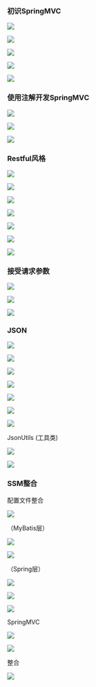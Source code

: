 ###  初识SpringMVC

![](C:\Users\jinyu\Desktop\图片资源\QQ截图20210318190614.png)



![](C:\Users\jinyu\Desktop\图片资源\QQ截图20210318190725.png)

 

![](C:\Users\jinyu\Desktop\图片资源\QQ截图20210318193129.png)











![](C:\Users\jinyu\Desktop\图片资源\QQ截图20210318195234.png)



![](C:\Users\jinyu\Desktop\图片资源\QQ截图20210318201938.png)







### 使用注解开发SpringMVC



![](C:\Users\jinyu\Desktop\图片资源\QQ截图20210318204836.png)



![](C:\Users\jinyu\Desktop\图片资源\QQ截图20210318205842.png)





![](C:\Users\jinyu\Desktop\图片资源\QQ截图20210319205927.png)





### Restful风格



![](C:\Users\jinyu\Desktop\图片资源\QQ截图20210320153605.png)





![](C:\Users\jinyu\Desktop\图片资源\QQ截图20210320153703.png)



![](C:\Users\jinyu\Desktop\图片资源\QQ截图20210320153859.png)



![](C:\Users\jinyu\Desktop\图片资源\QQ截图20210320154024.png)



![](C:\Users\jinyu\Desktop\图片资源\QQ截图20210320154859.png)

![](C:\Users\jinyu\Desktop\图片资源\QQ截图20210320155743.png)



![](C:\Users\jinyu\Desktop\图片资源\QQ截图20210320164016.png)





### 接受请求参数

![](C:\Users\jinyu\Desktop\图片资源\QQ截图20210320165510.png)





![](C:\Users\jinyu\Desktop\图片资源\QQ截图20210320170537.png)





![](C:\Users\jinyu\Desktop\图片资源\QQ截图20210320171408.png)





### JSON

![](C:\Users\jinyu\Desktop\图片资源\QQ截图20210320173946.png)

![](C:\Users\jinyu\Desktop\图片资源\QQ截图20210320173532.png)



![](C:\Users\jinyu\Desktop\图片资源\QQ截图20210320182724.png)



![](C:\Users\jinyu\Desktop\图片资源\QQ截图20210320183310.png)



![](C:\Users\jinyu\Desktop\图片资源\QQ截图20210320184635.png)



![](C:\Users\jinyu\Desktop\图片资源\QQ截图20210320185045.png)





![](C:\Users\jinyu\Desktop\图片资源\QQ截图20210320185355.png)



JsonUtils (工具类)

![](C:\Users\jinyu\Desktop\图片资源\QQ截图20210320191127.png)

![](C:\Users\jinyu\Desktop\图片资源\QQ截图20210320190035.png)



### SSM整合

配置文件整合

![](C:\Users\jinyu\Desktop\图片资源\QQ截图20210320214814.png)



（MyBatis层） 

![](C:\Users\jinyu\Desktop\图片资源\QQ截图20210320215511.png)

![](C:\Users\jinyu\Desktop\图片资源\QQ截图20210320215754.png)





（Spring层）

![](C:\Users\jinyu\Desktop\图片资源\QQ截图20210320212030.png)

![](C:\Users\jinyu\Desktop\图片资源\QQ截图20210320212042.png)



![](C:\Users\jinyu\Desktop\图片资源\QQ截图20210320213832.png)



SpringMVC

![](C:\Users\jinyu\Desktop\图片资源\QQ截图20210321010051.png)



![](C:\Users\jinyu\Desktop\图片资源\QQ截图20210321010410.png)

整合

![](C:\Users\jinyu\Desktop\图片资源\QQ截图20210321012512.png)